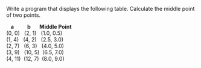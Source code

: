 Write a program that displays the following table. Calculate the middle point of two points.  
  
   **a**         **b**      **Middle Point**  
(0, 0)   (2, 1)   (1.0, 0.5)  
(1, 4)   (4, 2)   (2.5, 3.0)  
(2, 7)   (6, 3)   (4.0, 5.0)  
(3, 9)   (10, 5)  (6.5, 7.0)  
(4, 11)  (12, 7)  (8.0, 9.0)  